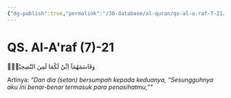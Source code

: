 ```yaml
---
{"dg-publish":true,"permalink":"/30-database/al-quran/qs-al-a-raf-7-21/"}
---
```



# QS. Al-A'raf (7)-21
وَقَاسَمَهُمَآ اِنِّيْ لَكُمَا لَمِنَ النّٰصِحِيْنَۙ

Artinya: *"Dan dia (setan) bersumpah kepada keduanya, “Sesungguhnya aku ini benar-benar termasuk para penasihatmu,”"*
